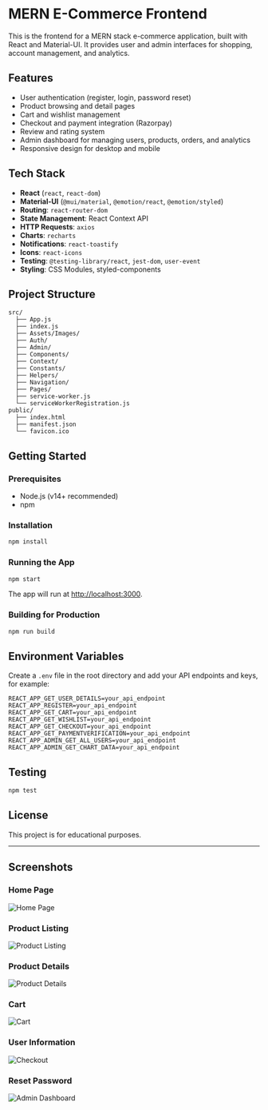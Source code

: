 # MERN E-Commerce Frontend

This is the frontend for a MERN stack e-commerce application, built with React and Material-UI. It provides user and admin interfaces for shopping, account management, and analytics.

## Features

- User authentication (register, login, password reset)
- Product browsing and detail pages
- Cart and wishlist management
- Checkout and payment integration (Razorpay)
- Review and rating system
- Admin dashboard for managing users, products, orders, and analytics
- Responsive design for desktop and mobile

## Tech Stack

- **React** (`react`, `react-dom`)
- **Material-UI** (`@mui/material`, `@emotion/react`, `@emotion/styled`)
- **Routing**: `react-router-dom`
- **State Management**: React Context API
- **HTTP Requests**: `axios`
- **Charts**: `recharts`
- **Notifications**: `react-toastify`
- **Icons**: `react-icons`
- **Testing**: `@testing-library/react`, `jest-dom`, `user-event`
- **Styling**: CSS Modules, styled-components

## Project Structure

```
src/
  ├── App.js
  ├── index.js
  ├── Assets/Images/
  ├── Auth/
  ├── Admin/
  ├── Components/
  ├── Context/
  ├── Constants/
  ├── Helpers/
  ├── Navigation/
  ├── Pages/
  ├── service-worker.js
  └── serviceWorkerRegistration.js
public/
  ├── index.html
  ├── manifest.json
  └── favicon.ico
```

## Getting Started

### Prerequisites

- Node.js (v14+ recommended)
- npm

### Installation

```sh
npm install
```

### Running the App

```sh
npm start
```

The app will run at [http://localhost:3000](http://localhost:3000).

### Building for Production

```sh
npm run build
```

## Environment Variables

Create a `.env` file in the root directory and add your API endpoints and keys, for example:

```
REACT_APP_GET_USER_DETAILS=your_api_endpoint
REACT_APP_REGISTER=your_api_endpoint
REACT_APP_GET_CART=your_api_endpoint
REACT_APP_GET_WISHLIST=your_api_endpoint
REACT_APP_GET_CHECKOUT=your_api_endpoint
REACT_APP_GET_PAYMENTVERIFICATION=your_api_endpoint
REACT_APP_ADMIN_GET_ALL_USERS=your_api_endpoint
REACT_APP_ADMIN_GET_CHART_DATA=your_api_endpoint
```

## Testing

```sh
npm test
```

## License

This project is for educational purposes.

---
## Screenshots

### Home Page
![Home Page]("./public/1.png")

### Product Listing
![Product Listing]("./public/2.png")

### Product Details
![Product Details]("./public/7.png")

### Cart
![Cart]("./public/1.png")

### User Information
![Checkout]("./public/4.png")

### Reset Password
![Admin Dashboard]("./public/6.png")
